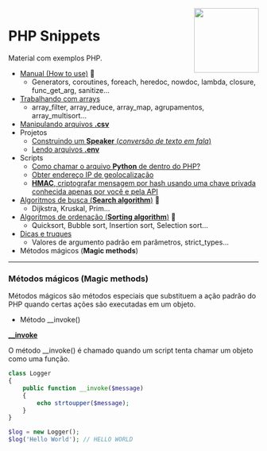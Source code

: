 <img src="https://i.ibb.co/M6nBBb0/mascote.png" align="right" width="130">

# PHP Snippets

<p>
  Material com exemplos PHP.<br/>
</p>

- [Manual (How to use)](./how-to-use/README.md) 🤠
    - Generators, coroutines, foreach, heredoc, nowdoc, lambda, closure, func_get_arg, sanitize...
- [Trabalhando com arrays](./arrays-manipulating/README.md)
    - array_filter, array_reduce, array_map, agrupamentos, array_multisort...
- [Manipulando arquivos **.csv**](./csv-manipulating/README.md)
- Projetos
    - [Construindo um **Speaker** (_conversão de texto em fala_)](./projects/speaker/speaker.php)
    - [Lendo arquivos **.env**](./projects/reading-env/DotEnv.php)
- Scripts
    - [Como chamar o arquivo <b>Python</b> de dentro do PHP?](https://github.com/JoseMateusCamargo/php/tree/main/scripts/run_python)
    - [Obter endereço IP de geolocalização](https://github.com/JoseMateusCamargo/php/blob/main/scripts/get_geolocation.php)
    - [<b>HMAC</b>, criptografar mensagem por hash usando uma chave privada conhecida apenas por você e pela API](https://github.com/JoseMateusCamargo/php/blob/main/scripts/hmac-verification.php)
- [Algoritmos de busca (**Search algorithm**)](./search-algorithm/README.md) 🤠
    - Dijkstra, Kruskal, Prim...
- [Algoritmos de ordenação (**Sorting algorithm**)](./sorting-algorithm/README.md) 🤠
    - Quicksort, Bubble sort, Insertion sort, Selection sort...
- [Dicas e truques](./tips-and-tricks/README.md)
    - Valores de argumento padrão em parâmetros, strict_types...
- Métodos mágicos (**Magic methods**)

---

### Métodos mágicos (Magic methods)

Métodos mágicos são métodos especiais que substituem a ação padrão do PHP quando certas ações são executadas
em um objeto.

- Método __invoke()

**[__invoke](https://www.php.net/manual/pt_BR/language.oop5.magic.php#object.invoke)**

O método __invoke() é chamado quando um script tenta chamar um objeto como uma função.

```PHP
class Logger
{
    public function __invoke($message)
    {
        echo strtoupper($message);
    }
}

$log = new Logger();
$log('Hello World'); // HELLO WORLD
```